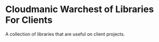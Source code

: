 # Cloudmanic Warchest of Libraries For Clients

A collection of libraries that are useful on client projects.